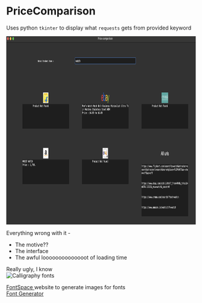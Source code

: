 # PriceComparison

Uses python `tkinter` to display what `requests` gets from provided keyword

<img src="working.png" height=500 align="center"/>

Everything wrong with it -
- The motive??
- The interface
- The awful loooooooooooooot of loading time

Really ugly, I know <br>
<img src="https://see.fontimg.com/api/renderfont4/1Gvo0/eyJyIjoiZnMiLCJoIjo2OCwidyI6MjAwMCwiZnMiOjM0LCJmZ2MiOiIjRkZGRkZBIiwiYmdjIjoiI0ZGRkZGRiIsInQiOjF9/SSBqdXN0IHB1dCBpdCBoZXJlLCBzbyBJIHdvbnQgbG9zZSBpdA/weddingday-personal-use-regular.png" alt="Calligraphy fonts">

<a href="https://www.fontspace.com/" target="_blank"> FontSpace </a> website to generate images for fonts <br>
<a href="https://www.fontspace.com/font-generator" target="_blank"> Font Generator </a>
